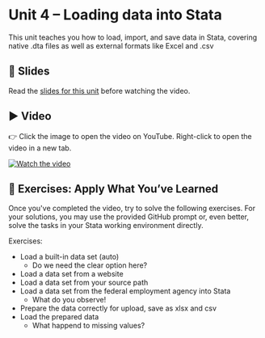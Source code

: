 # Unit 4 – Loading data into Stata

This unit teaches you how to load, import, and save data in Stata, covering native .dta files as well as external formats like Excel and .csv

## 📄 Slides

Read the [slides for this unit](unit04_slides.pdf) before watching the video.

## ▶️ Video

👉 Click the image to open the video on YouTube. Right-click to open the video in a new tab.

[![Watch the video](https://img.youtube.com/vi/cbAEUV9TMmY/0.jpg)](https://www.youtube.com/watch?v=cbAEUV9TMmY)

## 🧪 Exercises: Apply What You’ve Learned

Once you've completed the video, try to solve the following exercises. For your solutions, you may use the provided GitHub prompt or, even better, solve the tasks in your Stata working environment directly.

Exercises:
- Load a built-in data set (auto)
  - Do we need the clear option here?
- Load a data set from a website
- Load a data set from your source path
- Load a data set from the federal employment agency into Stata
  - What do you observe!
- Prepare the data correctly for upload, save as xlsx and csv
- Load the prepared data
  - What happend to missing values?
